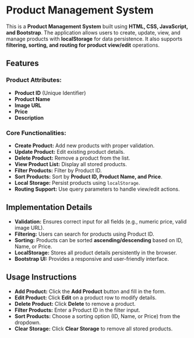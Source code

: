 # Product Management System

This is a **Product Management System** built using **HTML, CSS, JavaScript, and Bootstrap**. The application allows users to create, update, view, and manage products with **localStorage** for data persistence. It also supports **filtering, sorting, and routing for product view/edit** operations.

## Features

### **Product Attributes:**

- **Product ID** (Unique Identifier)
- **Product Name**
- **Image URL**
- **Price**
- **Description**

### **Core Functionalities:**

- **Create Product:** Add new products with proper validation.
- **Update Product:** Edit existing product details.
- **Delete Product:** Remove a product from the list.
- **View Product List:** Display all stored products.
- **Filter Products:** Filter by Product ID.
- **Sort Products:** Sort by **Product ID, Product Name, and Price**.
- **Local Storage:** Persist products using `localStorage`.
- **Routing Support:** Use query parameters to handle view/edit actions.

## Implementation Details

- **Validation:** Ensures correct input for all fields (e.g., numeric price, valid image URL).
- **Filtering:** Users can search for products using Product ID.
- **Sorting:** Products can be sorted **ascending/descending** based on ID, Name, or Price.
- **LocalStorage:** Stores all product details persistently in the browser.
- **Bootstrap UI:** Provides a responsive and user-friendly interface.

## Usage Instructions

- **Add Product:** Click the **Add Product** button and fill in the form.
- **Edit Product:** Click **Edit** on a product row to modify details.
- **Delete Product:** Click **Delete** to remove a product.
- **Filter Products:** Enter a Product ID in the filter input.
- **Sort Products:** Choose a sorting option (ID, Name, or Price) from the dropdown.
- **Clear Storage:** Click **Clear Storage** to remove all stored products.

